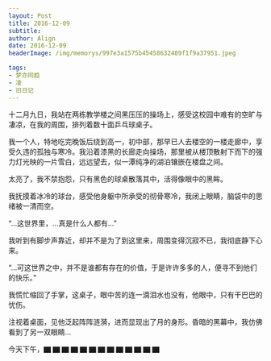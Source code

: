 ```yaml
---
layout: Post
title: 2016-12-09
subtitle: 
author: Align
date: 2016-12-09
headerImage: /img/memorys/997e3a1575b45458632489f1f9a37951.jpeg

tags:
- 梦亦同趋
- 凌
- 旧日记
---
```

十二月九日，我站在两栋教学楼之间黑压压的操场上，感受这校园中难有的空旷与凄凉，在我的周围，排列着数十面乒乓球桌子。

我一个人，特地吃完晚饭后绕到高一，初中部，那早已人去楼空的一楼走廊中，享受久违的孤独与寒冷。我沿着漆黑的长廊走向操场，那里被从楼顶散射下而下的强力灯光映的一片雪白，远远望去，似一潭纯净的湖泊镶嵌在楼盘之间。

太亮了，我不禁抱怨，只有黑色的球桌散落其中，活得像眼中的黑眸。

我抚摸着冰冷的球台，感受他身躯中所承受的彻骨寒冷，我闭上眼睛，脑袋中的思绪被一清而空。

“...这世界里，...真是什么人都有...”

我听到有脚步声靠近，却并不是为了到这里来，周围变得沉寂不已，我彻底静下心来。

“...可这世界之中，并不是谁都有存在的价值，于是许许多多的人，便寻不到他们的快乐。”

我慌忙缩回了手掌，这桌子，眼中苦的连一滴泪水也没有，他眼中，只有干巴巴的忧伤。

注视着桌面，见他泛起阵阵涟漪，进而显现出了月的身形。昏暗的黑幕中，我仿佛看到了另一双眼睛...

今天下午，▇ ▇ ▇ ▇ ▇ ▇ ▇ ▇ ▇ ▇ ▇ ▇ ▇
